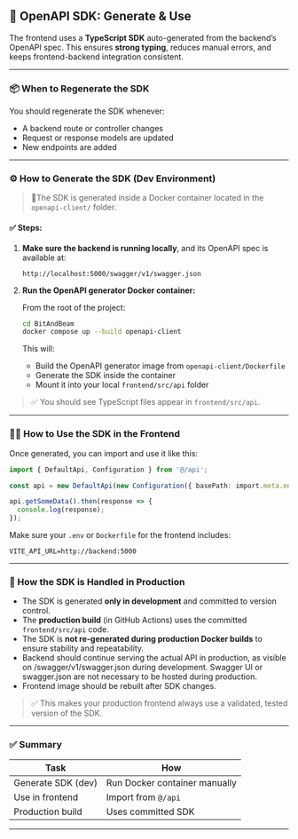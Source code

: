 ## 🧬 OpenAPI SDK: Generate & Use

The frontend uses a **TypeScript SDK** auto-generated from the backend’s OpenAPI spec. This ensures **strong typing**, reduces manual errors, and keeps frontend-backend integration consistent.

---

### 📦 When to Regenerate the SDK

You should regenerate the SDK whenever:

- A backend route or controller changes  
- Request or response models are updated  
- New endpoints are added

---

### ⚙️ How to Generate the SDK (Dev Environment)

> 📍The SDK is generated inside a Docker container located in the `openapi-client/` folder.

#### ✅ Steps:

1. **Make sure the backend is running locally**, and its OpenAPI spec is available at:

   ```
   http://localhost:5000/swagger/v1/swagger.json
   ```

2. **Run the OpenAPI generator Docker container:**

   From the root of the project:

   ```bash
   cd BitAndBeam
   docker compose up --build openapi-client
   ```

   This will:
   - Build the OpenAPI generator image from `openapi-client/Dockerfile`
   - Generate the SDK inside the container
   - Mount it into your local `frontend/src/api` folder

> ✅ You should see TypeScript files appear in `frontend/src/api`.

---

### 🧑‍💻 How to Use the SDK in the Frontend

Once generated, you can import and use it like this:

```ts
import { DefaultApi, Configuration } from '@/api';

const api = new DefaultApi(new Configuration({ basePath: import.meta.env.VITE_API_URL }));

api.getSomeData().then(response => {
  console.log(response);
});
```

Make sure your `.env` or `Dockerfile` for the frontend includes:

```env
VITE_API_URL=http://backend:5000
```

---

### 🚀 How the SDK is Handled in Production

- The SDK is generated **only in development** and committed to version control.
- The **production build** (in GitHub Actions) uses the committed `frontend/src/api` code.
- The SDK is **not re-generated during production Docker builds** to ensure stability and repeatability.
- Backend should continue serving the actual API in production, as visible on /swagger/v1/swagger.json during development. Swagger UI or swagger.json are not necessary to be hosted during production.
- Frontend image should be rebuilt after SDK changes.

> ✅ This makes your production frontend always use a validated, tested version of the SDK.

---

### ✅ Summary

| Task                     | How                            |
|--------------------------|--------------------------------|
| Generate SDK (dev)       | Run Docker container manually  |
| Use in frontend          | Import from `@/api`            |
| Production build         | Uses committed SDK             |

---